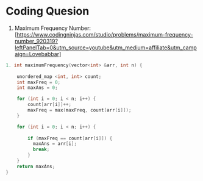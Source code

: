 # Coding Quesion

1. Maximum Frequency Number: [https://www.codingninjas.com/studio/problems/maximum-frequency-number_920319?leftPanelTab=0&utm_source=youtube&utm_medium=affiliate&utm_campaign=Lovebabbar]

``` cpp
1. int maximumFrequency(vector<int> &arr, int n) {
    
    unordered_map <int, int> count;
    int maxFreq = 0;
    int maxAns = 0;

    for (int i = 0; i < n; i++) {
        count[arr[i]]++;
        maxFreq = max(maxFreq, count[arr[i]]);
    }

    for (int i = 0; i < n; i++) {
        
        if (maxFreq == count[arr[i]]) {
          maxAns = arr[i];
          break;
        }
    }
    return maxAns;
}
```
